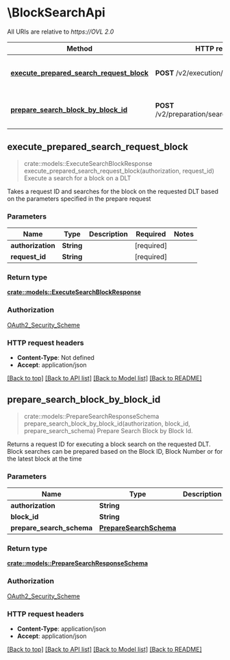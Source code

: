 # \BlockSearchApi

All URIs are relative to *https://OVL 2.0*

Method | HTTP request | Description
------------- | ------------- | -------------
[**execute_prepared_search_request_block**](BlockSearchApi.md#execute_prepared_search_request_block) | **POST** /v2/execution/search/block | Execute a search for a block on a DLT
[**prepare_search_block_by_block_id**](BlockSearchApi.md#prepare_search_block_by_block_id) | **POST** /v2/preparation/search/block/{blockId} | Prepare Search Block by Block Id.



## execute_prepared_search_request_block

> crate::models::ExecuteSearchBlockResponse execute_prepared_search_request_block(authorization, request_id)
Execute a search for a block on a DLT

Takes a request ID and searches for the block on the requested DLT based on the parameters specified in the prepare request

### Parameters


Name | Type | Description  | Required | Notes
------------- | ------------- | ------------- | ------------- | -------------
**authorization** | **String** |  | [required] |
**request_id** | **String** |  | [required] |

### Return type

[**crate::models::ExecuteSearchBlockResponse**](ExecuteSearchBlockResponse.md)

### Authorization

[OAuth2_Security_Scheme](../README.md#OAuth2_Security_Scheme)

### HTTP request headers

- **Content-Type**: Not defined
- **Accept**: application/json

[[Back to top]](#) [[Back to API list]](../README.md#documentation-for-api-endpoints) [[Back to Model list]](../README.md#documentation-for-models) [[Back to README]](../README.md)


## prepare_search_block_by_block_id

> crate::models::PrepareSearchResponseSchema prepare_search_block_by_block_id(authorization, block_id, prepare_search_schema)
Prepare Search Block by Block Id.

Returns a request ID for executing a block search on the requested DLT. Block searches can be prepared based on the Block ID, Block Number or for the latest block at the time

### Parameters


Name | Type | Description  | Required | Notes
------------- | ------------- | ------------- | ------------- | -------------
**authorization** | **String** |  | [required] |
**block_id** | **String** |  | [required] |
**prepare_search_schema** | [**PrepareSearchSchema**](PrepareSearchSchema.md) |  | [required] |

### Return type

[**crate::models::PrepareSearchResponseSchema**](PrepareSearchResponseSchema.md)

### Authorization

[OAuth2_Security_Scheme](../README.md#OAuth2_Security_Scheme)

### HTTP request headers

- **Content-Type**: application/json
- **Accept**: application/json

[[Back to top]](#) [[Back to API list]](../README.md#documentation-for-api-endpoints) [[Back to Model list]](../README.md#documentation-for-models) [[Back to README]](../README.md)

